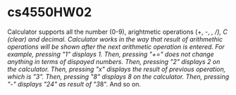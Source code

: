 # cs4550HW02
Calculator supports all the number (0-9), arightmetic operations (+, -, *, /), C (clear) and decimal. 
Calculator works in the way that result of arithmethic operations will be shown after the next arithmetic operation 
is entered. For example, pressing "1" displays 1. Then, pressing "+=" does not change anything in terms of dispayed numbers.
Then, pressing "2" displays 2 on the calculator. Then, pressing "x" displays the result of previous operation, which is "3". 
Then, pressing "8" displays 8 on the calculator. Then, pressing "-" displays "24" as result of "3*8". And so on.
